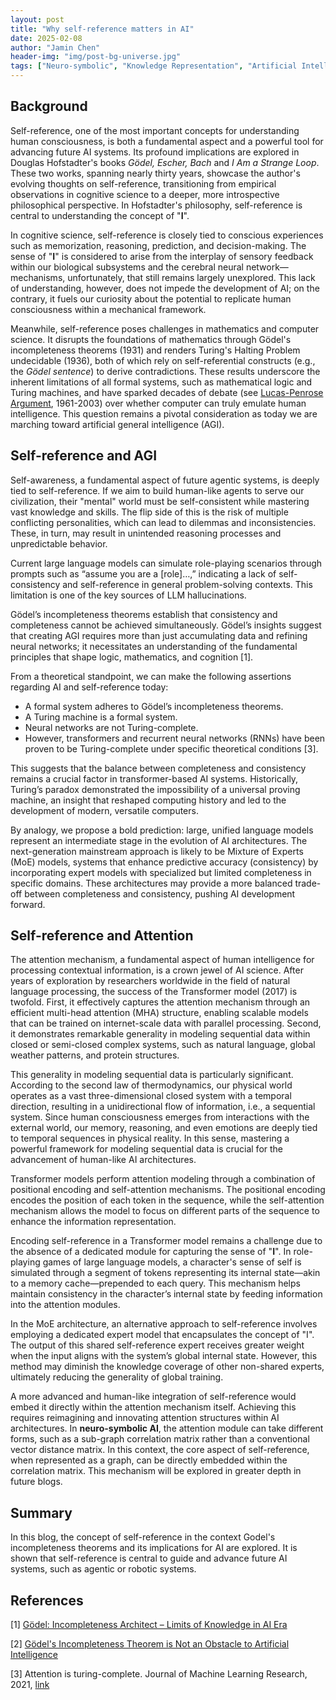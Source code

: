 ```yaml
---
layout: post
title: "Why self-reference matters in AI"
date: 2025-02-08
author: "Jamin Chen"
header-img: "img/post-bg-universe.jpg"
tags: ["Neuro-symbolic", "Knowledge Representation", "Artificial Intelligence"]
---
```


## Background

Self-reference, one of the most important concepts for understanding human
consciousness, is both a fundamental aspect and a powerful tool for advancing
future AI systems. Its profound implications are explored in Douglas
Hofstadter's books *Gödel, Escher, Bach* and *I Am a Strange Loop*. These two
works, spanning nearly thirty years, showcase the author's evolving thoughts on
self-reference, transitioning from empirical observations in cognitive science
to a deeper, more introspective philosophical perspective. In Hofstadter's
philosophy, self-reference is central to understanding the concept of "**I**".

In cognitive science, self-reference is closely tied to conscious experiences
such as memorization, reasoning, prediction, and decision-making. The sense of
"**I**" is considered to arise from the interplay of sensory feedback within
our biological subsystems and the cerebral neural network—mechanisms,
unfortunately, that still remains largely unexplored. This lack of
understanding, however, does not impede the development of AI; on the contrary,
it fuels our curiosity about the potential to replicate human consciousness
within a mechanical framework.

Meanwhile, self-reference poses challenges in mathematics and computer science.
It disrupts the foundations of mathematics through Gödel's incompleteness
theorems (1931) and renders Turing's Halting Problem undecidable (1936), both
of which rely on self-referential constructs (e.g., the *Gödel sentence*) to
derive contradictions. These results underscore the inherent limitations of all
formal systems, such as mathematical logic and Turing machines, and have
sparked decades of debate (see [Lucas-Penrose Argument](https://iep.utm.edu/lp-argue), 1961-2003)
over whether computer can truly emulate
human intelligence. This question remains a pivotal consideration as today we
are marching toward artificial general intelligence (AGI).

## Self-reference and AGI

Self-awareness, a fundamental aspect of future agentic systems, is deeply tied
to self-reference. If we aim to build human-like agents to serve our
civilization, their "mental" world must be self-consistent while mastering vast
knowledge and skills. The flip side of this is the risk of multiple conflicting
personalities, which can lead to dilemmas and inconsistencies. These, in turn,
may result in unintended reasoning processes and unpredictable behavior.

Current large language models can simulate role-playing scenarios through
prompts such as “assume you are a [role]…,” indicating a lack of
self-consistency and self-reference in general problem-solving contexts. This
limitation is one of the key sources of LLM hallucinations.

Gödel’s incompleteness theorems establish that consistency and completeness
cannot be achieved simultaneously. Gödel’s insights suggest that creating AGI
requires more than just accumulating data and refining neural networks; it
necessitates an understanding of the fundamental principles that shape logic,
mathematics, and cognition [1].

From a theoretical standpoint, we can make the following assertions regarding
AI and self-reference today:

* A formal system adheres to Gödel’s incompleteness theorems.
* A Turing machine is a formal system.
* Neural networks are not Turing-complete.
* However, transformers and recurrent neural networks (RNNs) have been proven
  to be Turing-complete under specific theoretical conditions [3].

This suggests that the balance between completeness and consistency remains a
crucial factor in transformer-based AI systems. Historically, Turing’s paradox
demonstrated the impossibility of a universal proving machine, an insight that
reshaped computing history and led to the development of modern, versatile
computers.

By analogy, we propose a bold prediction: large, unified language models
represent an intermediate stage in the evolution of AI architectures. The
next-generation mainstream approach is likely to be Mixture of Experts (MoE)
models, systems that enhance predictive accuracy (consistency) by incorporating
expert models with specialized but limited completeness in specific domains.
These architectures may provide a more balanced trade-off between completeness
and consistency, pushing AI development forward.

## Self-reference and Attention

The attention mechanism, a fundamental aspect of human intelligence for
processing contextual information, is a crown jewel of AI science. After years
of exploration by researchers worldwide in the field of natural language
processing, the success of the Transformer model (2017) is twofold. First, it
effectively captures the attention mechanism through an efficient multi-head
attention (MHA) structure, enabling scalable models that can be trained on
internet-scale data with parallel processing. Second, it demonstrates
remarkable generality in modeling sequential data within closed or semi-closed
complex systems, such as natural language, global weather patterns, and protein
structures.

This generality in modeling sequential data is particularly significant.
According to the second law of thermodynamics, our physical world operates as a
vast three-dimensional closed system with a temporal direction, resulting in a
unidirectional flow of information, i.e., a sequential system. Since human
consciousness emerges from interactions with the external world, our memory,
reasoning, and even emotions are deeply tied to temporal sequences in physical
reality. In this sense, mastering a powerful framework for modeling sequential
data is crucial for the advancement of human-like AI architectures.

Transformer models perform attention modeling through a combination of
positional encoding and self-attention mechanisms. The positional encoding
encodes the position of each token in the sequence, while the self-attention
mechanism allows the model to focus on different parts of the sequence to
enhance the information representation.

Encoding self-reference in a Transformer model remains a challenge due to the
absence of a dedicated module for capturing the sense of "**I**". In
role-playing games of large language models, a character's sense of self is
simulated through a segment of tokens representing its internal state—akin to a
memory cache—prepended to each query. This mechanism helps maintain consistency
in the character’s internal state by feeding information into the attention
modules.

In the MoE architecture, an alternative approach to self-reference involves
employing a dedicated expert model that encapsulates the concept of "I". The
output of this shared self-reference expert receives greater weight when the
input aligns with the system’s global internal state. However, this method may
diminish the knowledge coverage of other non-shared experts, ultimately
reducing the generality of global training.

A more advanced and human-like integration of self-reference would embed it
directly within the attention mechanism itself. Achieving this requires
reimagining and innovating attention structures within AI architectures. In
**neuro-symbolic AI**, the attention module can take different forms, such as a
sub-graph correlation matrix rather than a conventional vector distance matrix.
In this context, the core aspect of self-reference, when represented as a graph,
can be directly embedded within the correlation matrix. This mechanism will be
explored in greater depth in future blogs.

## Summary

In this blog, the concept of self-reference in the context Godel's
incompleteness theorems and its implications for AI are explored. It is shown
that self-reference is central to guide and advance future AI systems, such as
agentic or robotic systems.

## References

[1] [Gödel: Incompleteness Architect – Limits of Knowledge in AI Era](https://web.archive.org/web/20250208070520/https://editverse.com/kurt-godel-incompleteness-theorems-logical-paradoxes/)

[2] [Gödel's Incompleteness Theorem is Not an Obstacle to Artificial Intelligence](https://www.sdsc.edu/~jeff/Godel_vs_AI.html)

[3] Attention is turing-complete. Journal of Machine Learning Research, 2021, [link](https://jmlr.org/papers/volume22/20-302/20-302.pdf)
